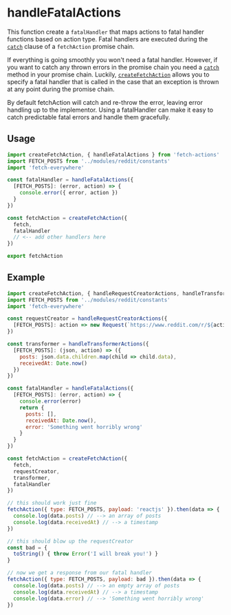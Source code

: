 # handleFatalActions
This function create a `fatalHandler` that maps actions to fatal handler functions based on action type. Fatal handlers are executed during the [`catch`](https://developer.mozilla.org/en-US/docs/Web/JavaScript/Reference/Global_Objects/Promise/catch) clause of a `fetchAction` promise chain.

If everything is going smoothly you won't need a fatal handler. However, if you want to catch any thrown errors in the promise chain you need a [`catch`](https://developer.mozilla.org/en-US/docs/Web/JavaScript/Reference/Global_Objects/Promise/catch) method in your promise chain. Luckily, [`createFetchAction`](./createFetchAction.md) allows you to specify a fatal handler that is called in the case that an exception is thrown at any point during the promise chain.

By default fetchAction will catch and re-throw the error, leaving error handling up to the implementor. Using a fatalHandler can make it easy to catch predictable fatal errors and handle them gracefully.

## Usage

```js
import createFetchAction, { handleFatalActions } from 'fetch-actions'
import FETCH_POSTS from '../modules/reddit/constants'
import 'fetch-everywhere'

const fatalHandler = handleFatalActions({
  [FETCH_POSTS]: (error, action) => {
    console.error({ error, action })
  }
})

const fetchAction = createFetchAction({
  fetch,
  fatalHandler
  // <-- add other handlers here
})

export fetchAction
```

## Example

```js
import createFetchAction, { handleRequestCreatorActions, handleTransformerActions, handleFatalActions } from 'fetch-actions'
import FETCH_POSTS from '../modules/reddit/constants'
import 'fetch-everywhere'

const requestCreator = handleRequestCreatorActions({
  [FETCH_POSTS]: action => new Request(`https://www.reddit.com/r/${action.payload}.json`)
})

const transformer = handleTransformerActions({
  [FETCH_POSTS]: (json, action) => ({
    posts: json.data.children.map(child => child.data),
    receivedAt: Date.now()
  })
})

const fatalHandler = handleFatalActions({
  [FETCH_POSTS]: (error, action) => {
    console.error(error)
    return {
      posts: [],
      receivedAt: Date.now(),
      error: 'Something went horribly wrong'
    }
  }
})

const fetchAction = createFetchAction({
  fetch,
  requestCreator,
  transformer,
  fatalHandler
})

// this should work just fine
fetchAction({ type: FETCH_POSTS, payload: 'reactjs' }).then(data => {
  console.log(data.posts) // --> an array of posts
  console.log(data.receivedAt) // --> a timestamp
})

// this should blow up the requestCreator
const bad = {
  toString() { throw Error('I will break you!') }
}

// now we get a response from our fatal handler
fetchAction({ type: FETCH_POSTS, payload: bad }).then(data => {
  console.log(data.posts) // --> an empty array of posts
  console.log(data.receivedAt) // --> a timestamp
  console.log(data.error) // --> 'Something went horribly wrong'
})
```
